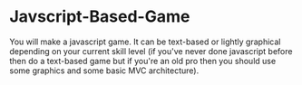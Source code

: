 # Javscript-Based-Game
You will make a javascript game. It can be text-based or lightly graphical depending on your current skill level (if you've never done javascript before then do a text-based game but if you're an old pro then you should use some graphics and some basic MVC architecture).
